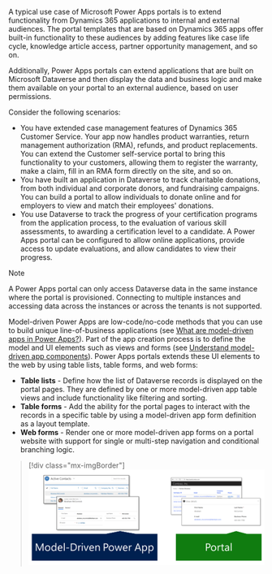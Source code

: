 A typical use case of Microsoft Power Apps portals is to extend functionality from Dynamics 365 applications to internal and external audiences. The portal templates that are based on Dynamics 365 apps offer built-in functionality to these audiences by adding features like case life cycle, knowledge article access, partner opportunity management, and so on.

Additionally, Power Apps portals can extend applications that are built on Microsoft Dataverse and then display the data and business logic and make them available on your portal to an external audience, based on user permissions. 

Consider the following scenarios:

- You have extended case management features of Dynamics 365 Customer Service. Your app now handles product warranties, return management authorization (RMA), refunds, and product replacements. You can extend the Customer self-service portal to bring this functionality to your customers, allowing them to register the warranty, make a claim, fill in an RMA form directly on the site, and so on.
- You have built an application in Dataverse to track charitable donations, from both individual and corporate donors, and fundraising campaigns. You can build a portal to allow individuals to donate online and for employers to view and match their employees' donations.
- You use Dataverse to track the progress of your certification programs from the application process, to the evaluation of various skill assessments, to awarding a certification level to a candidate. A Power Apps portal can be configured to allow online applications, provide access to update evaluations, and allow candidates to view their progress.

> [!NOTE]
> A Power Apps portal can only access Dataverse data in the same instance where the portal is provisioned. Connecting to multiple instances and accessing data across the instances or across the tenants is not supported.

Model-driven Power Apps are low-code/no-code methods that you can use to build unique line-of-business applications (see [What are model-driven apps in Power Apps?](https://docs.microsoft.com/powerapps/maker/model-driven-apps/model-driven-app-overview/?azure-portal=true)). Part of the app creation process is to define the model and UI elements such as views and forms (see [Understand model-driven app components](https://docs.microsoft.com/powerapps/maker/model-driven-apps/model-driven-app-components/?azure-portal=true)). Power Apps portals extends these UI elements to the web by using table lists, table forms, and web forms:

- **Table lists** - Define how the list of Dataverse records is displayed on the portal pages. They are defined by one or more model-driven app table views and include functionality like filtering and sorting.
- **Table forms** - Add the ability for the portal pages to interact with the records in a specific table by using a model-driven app form definition as a layout template.
- **Web forms** - Render one or more model-driven app forms on a portal website with support for single or multi-step navigation and conditional branching logic.

> [!div class="mx-imgBorder"]
> [![Lists and forms in Model-Driven Apps and Portal](../media/1-list-form-model-portal-c.png)](../media/1-list-form-model-portal-c.png#lightbox)
